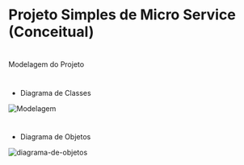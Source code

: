 # Projeto Simples de Micro Service (Conceitual)
#
 Modelagem do Projeto
#
* Diagrama de Classes 
 
![Modelagem ](https://user-images.githubusercontent.com/33739678/173250001-c88f1dc4-fc58-4d61-97ae-4b068d3f0d2b.png)
#
#
* Diagrama de Objetos 
 
![diagrama-de-objetos](https://user-images.githubusercontent.com/33739678/173250174-a4e6a07e-395c-4937-90fd-be8bf964e5f5.png)

